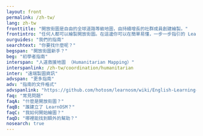 ```yaml
---
layout: front
permalink: /zh-tw/
lang: zh-tw
fronttitle: "開放街圖是自由的全球道路等級地圖，由持續增長的社群成員創建繪製。"
frontintro: "任何人都可以繪製開放街圖。在這邊你可以在簡單易懂，一步一步指引的 LearnOSM 教材指引下，讓你能夠開始貢獻開放街圖，以及使用開放街圖和開放街圖的資料。如果你有興趣舉辦開放街圖的工作坊，請看 LearnOSM 訓練資源中心"
ourguides: "我們的指南"
searchtext: "你要找什麼呢？"
begspan: "開放街圖新手？"
beg: "初學者指南"
interspan: "人道救援地圖 （Humanitarian Mapping）"
interspanlink: /zh-tw/coordination/humanitarian
inter: "遠端製圖資訊"
advspan: "更多指南"
adv: "指南的文件格式"
advspanlink: "https://github.com/hotosm/learnosm/wiki/English-Learning-Guides/"
faq: "常見問題"
faqA: "什麼是開放街圖？"
faqB: "誰建立了 LearnOSM？"
faqC: "我如何開始繪圖？"
faqD: "哪裡能找到額外的幫助？"
nosearch: true
---
```

